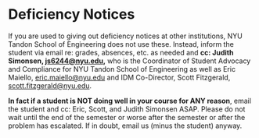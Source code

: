 # Deficiency Notices

If you are used to giving out deficiency notices at other institutions, NYU Tandon School of Engineering does not use these. Instead, inform the student via email re: grades, absences, etc. as needed and **cc: Judith Simonsen, js6244@nyu.edu,** who is the Coordinator of Student Advocacy and Compliance for NYU Tandon School of Engineering as well as Eric Maiello, eric.maiello@nyu.edu and IDM Co-Director, Scott Fitzgerald, scott.fitzgerald@nyu.edu.

**In fact if a student is NOT doing well in your course for ANY reason**, email the student and cc: Eric, Scott, and Judith Simonsen ASAP. Please do not wait until the end of the semester or worse after the semester or after the problem has escalated. If in doubt, email us \(minus the student\) anyway.

